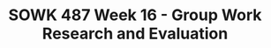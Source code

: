 ---
layout: single_embed_slide
title: "SOWK 487 Week 16 - Group Work Research and Evaluation"
presentation_id: Ajc2hx
canonical_url: /presentations/Ajc2hx/
slides:
  - slide_name: ../deck-6611-large-0.jpeg
    slide_thumbnail: ../deck-6611-thumb-0.jpeg
    slide_text: >
      <p>GROUP WORK
      RESEARCH &amp; EVALUATION Spring 2021 SOWK 487
      Jacob Campbell, LICSW - Heritage University</p>
      
  - slide_name: ../deck-6611-large-1.jpeg
    slide_thumbnail: ../deck-6611-thumb-1.jpeg
    slide_text: >
      <p>Evaluation designs for groups
      Difference between program evaluation and clinical evaluation
      What is a qualitative design methodology
      Intervention research</p>
      
  - slide_name: ../deck-6611-large-2.jpeg
    slide_thumbnail: ../deck-6611-thumb-2.jpeg
    slide_text: >
      <p>Gant, L. M. (2017). Chapter 29 - Evaluation and research design. In C. D. Garvin, L. M. Gutierrez, &amp; M. J. Galinsky <em>Handbook of Social Work with Groups</em> (pp. 527-534). The Guilford Press.</p>
      <p>Macgowan, M. J. (2017). Chapter 32 - Intervention research in social work with groups. In C. D. Garvin, L. M. Gutierrez, &amp; M. J. Galinsky <em>Handbook of Social Work with Groups</em> (pp. 565-585). The Guilford Press.</p>
      <p>Preston, S., Hughes, J., &amp; Woodford, M. R. (2017). Chapter 31 - Qualitative research. In C. D. Garvin, L. M. Gutierrez, &amp; M. J. Galinsky <em>Handbook of Social Work with Groups</em> (pp. 549-564). The Guilford Press.</p>
      
  - slide_name: ../deck-6611-large-3.jpeg
    slide_thumbnail: ../deck-6611-thumb-3.jpeg
    slide_text: >
      <p>Grant (2017)</p>
      <blockquote>
      <p>Groups are used to help people address a variety of intervention tasks (p. 528)</p>
      </blockquote>
      <ol>
      <li>
      <strong>Identifying problem to be solved</strong>: Groups can increase personal awareness of problems or issues without personal accusation or prejudgment and with normalization and destigmatization of the issue.</li>
      <li>
      <strong>Deciding to solve the problem</strong>: In groups, people with low motivation to resolve problem issues can find ways and support to increase motivational levels to address the problem or issue.</li>
      <li>
      <strong>Planning for problem-solving</strong>: Persons learn in groups how to identify problems and employ problem-solving methods to generate, assess, and implement solutions.</li>
      <li>
      <strong>Active problem-solving</strong>: groups can provide a wide variety of strategies for change, along with ways to implement and monitor the change efforts</li>
      <li>
      <strong>Maintaining problem-solving strategies</strong>: Groups can be more effective than individuals in working to sustain and support personal change efforts. Groups can also provide support in the face of personal lapses or relapses.</li>
      </ol>
      
  - slide_name: ../deck-6611-large-4.jpeg
    slide_thumbnail: ../deck-6611-thumb-4.jpeg
    slide_text: >
      <p>Grant (2017)</p>
      <blockquote>
      <p>One aspect that we can think about when we are looking at research design is the difference between program evaluation and clinical research evaluation. The main way we distinguish between these two is by understanding what is the purpose of the research.</p>
      </blockquote>
      <p>-&gt; Next slide</p>
      
  - slide_name: ../deck-6611-large-5.jpeg
    slide_thumbnail: ../deck-6611-thumb-5.jpeg
    slide_text: >
      <p>Grant (2017)</p>
      <blockquote>
      <p>program evaluations differ from clinical research in two main ways</p>
      </blockquote>
      <ol>
      <li>Purpose of data collection</li>
      <li>Standards for judging the validity</li>
      </ol>
      
  - slide_name: ../deck-6611-large-6.jpeg
    slide_thumbnail: ../deck-6611-thumb-6.jpeg
    slide_text: >
      <p>Grant (2017)</p>
      <blockquote>
      <p>So, what is program evaluation. Some of the purposes of program evaluation include:</p>
      </blockquote>
      <ul>
      <li>Decide whether to accept a new program or service</li>
      <li>Decide whether to continue, change, or eliminate an existing program or service</li>
      <li>Examine the uniformity of program implementation with a program plan</li>
      <li>Assess the overall value of a program</li>
      <li>Help funders and stakeholders determine how issues are being solved or needs are met.</li>
      </ul>
      
  - slide_name: ../deck-6611-large-7.jpeg
    slide_thumbnail: ../deck-6611-thumb-7.jpeg
    slide_text: >
      <p>Grant (2017)</p>
      <p><strong>Program Evaluation</strong>: Inform decisions, clarify options, specify improvements, and provide information about programs and policies within the social and political context.</p>
      
  - slide_name: ../deck-6611-large-8.jpeg
    slide_thumbnail: ../deck-6611-thumb-8.jpeg
    slide_text: >
      <p>Grant (2017)</p>
      <p><strong>Clinical Research</strong>: To seek out new knowledge, engage in theory testing, confirm or disconfirm hypotheses, and generalize findings</p>
      
  - slide_name: ../deck-6611-large-9.jpeg
    slide_thumbnail: ../deck-6611-thumb-9.jpeg
    slide_text: >
      <p>Preston et al. (2017)</p>
      <blockquote>
      <p>The three types of study designs include:</p>
      </blockquote>
      <ul>
      <li>
      <strong>Qualitative</strong>: “Examine words or other media to understand their meaning” (DeCarlo, 2019)</li>
      <li>
      <strong>Quantitative</strong>: “Examine numerical data to precisely describe and predict elements of the social world” (DeCarlo, 2019)</li>
      <li>
      <strong>Mixed Methods</strong>: Combination of qualitative and quantitative methodologies</li>
      </ul>
      
  - slide_name: ../deck-6611-large-10.jpeg
    slide_thumbnail: ../deck-6611-thumb-10.jpeg
    slide_text: >
      <p>Preston et al. (2017)</p>
      <ul>
      <li>
      <strong>Case Study</strong>: A case study is an examination of a particular case that is a bounded system (e.g. A particular group intervention or setting) in order to develop an in-depth understanding of the chosen case
      <em>Method</em> - researchers engage in a variety of forms of data collection, including interviews and documents.</li>
      <li>
      <strong>Ethnography</strong>: Ethnography involves spending time with a particular group in order to document shared patterns of beliefs, language, behaviors, and values
      <em>Method</em>- Researchers generally use interviews and observations</li>
      <li>
      <strong>Grounded Theory</strong>: Grounded theory is a process of inquiry seeking an explanation
      <em>Method</em>- Researchers often conduct interviews, but may also utilize other forms of data collection.</li>
      <li>
      <strong>Narrative inquiry</strong>: Narrative inquiries are used to study how individuals construct meaning about their identities, events, and/or experiences, such as participation in a group intervention.
      <em>Method</em> - Researchers usually collect stories through interviews</li>
      <li>
      <strong>Phenomenology</strong>: Phenomenology seeks the common meaning or essence of a lived experience for a group of individuals and is focused on a description of the phenomenon or experience, for example leading clinical groups with a particular population
      <em>Method</em>- researchers commonly employ a long interview method.</li>
      </ul>
      
  - slide_name: ../deck-6611-large-11.jpeg
    slide_thumbnail: ../deck-6611-thumb-11.jpeg
    slide_text: >
      <blockquote>
      <p>[Small Group Activity] Students will work in small groups to discuss how they would evaluate the following: “Professional Similarities for Social Work Students”</p>
      </blockquote>
      <ul>
      <li>What would you look for</li>
      <li>How would you look for it</li>
      </ul>
      
  - slide_name: ../deck-6611-large-12.jpeg
    slide_thumbnail: ../deck-6611-thumb-12.jpeg
    slide_text: >
      <p>Preston et al. (2017)</p>
      <blockquote>
      <p>Improve rigor makes our research more valid. There are a number of strategies that get used to improve rigor in qualitative research, these include:</p>
      </blockquote>
      <p><strong>Prolong engagement</strong>: The researcher’s past experiences in the field and relationships with stakeholders and pastor trusting relationships with participants, which is helpful in addressing reactivity and participant bias and can also foster the researchers increase sensitivity to emerging on steps</p>
      <p><strong>Triangulation</strong>: Having more than one researcher, collecting data from multiple sources representing various perspectives, combining different data collection tactics, and/or reduce each threat to rigor</p>
      <p><strong>Peer Debriefing</strong>: Consulting colleagues about emerging findings is useful in obtaining another perspective about one’s interpretations, while also getting other ideas both of which are useful and minimizing research bias</p>
      <p><strong>Member Checking</strong>: Themes and analysis are presented to participants and/or other stakeholders in order to verify one’s interpretation this strategy can occur within an interview or a bowling date analysis and interpretation</p>
      <p><strong>Negative case analysis</strong>: Inclusion of data that contradicts themes identified in the data helps to address researcher bias.</p>
      <p><strong>Audit trail</strong>: Documenting mythological and self-reflective memo can help reduce research bias</p>
      <p><strong>Thick description</strong>: Providing ridge details about how the study was conducted, the research contacts, and the data (through the provision of quotations) can reduce researcher bias and promote transferability</p>
      
  - slide_name: ../deck-6611-large-13.jpeg
    slide_thumbnail: ../deck-6611-thumb-13.jpeg
    slide_text: >
      <p>[Small Group Activity] Students will work in small groups and consider how they would evaluate a group for parents. What are some of the tactics they could use to help enhance rigor for that research?</p>
      
  - slide_name: ../deck-6611-large-14.jpeg
    slide_thumbnail: ../deck-6611-thumb-14.jpeg
    slide_text: >
      <p>Macgowan (2017)</p>
      <p>Intervention research is “A purposeful change strategy for developing or fine-tuning interventions”</p>
      <p>[Whole Class Activity] Talk about some of the application of what intervention research is. Consider the connection between participatory action research.</p>
      
  - slide_name: ../deck-6611-large-15.jpeg
    slide_thumbnail: ../deck-6611-thumb-15.jpeg
    slide_text: >
      <p>Macgowan (2017)</p>
      <blockquote>
      <p>The following are the steps within conducting intervention research:</p>
      </blockquote>
      <p>Step 1: Specify the Problem and Develop a Program Theory</p>
      <ul>
      <li>Understanding what is the problem and the program being evaluated and the theoretical basis.</li>
      <li>Often fits within community-based participatory research</li>
      <li>Generally, there is a need to develop a logic model showing the risk and protective factors and linking them to the program’s components</li>
      </ul>
      <p>Step 2: Create and Revise Program Materials</p>
      <ul>
      <li>There should be a manual for the program that explains all of the aspects of it</li>
      </ul>
      <p>Step 3: Refine and Confirm Program Components in Tests</p>
      <ul>
      <li>Often times there is a pilot study that takes place, to help know if it will be useful</li>
      <li>After a pilot study, there is generally controlled study (experimental design)</li>
      </ul>
      <p>Step 4: Test Effectiveness in a Variety of Practice Settings</p>
      <ul>
      <li>How effective is the intervention</li>
      </ul>
      <p>Step 5: Disseminate Findings and Materials</p>
      <ul>
      <li>Sharing back to the greater social work community</li>
      </ul>
      
---